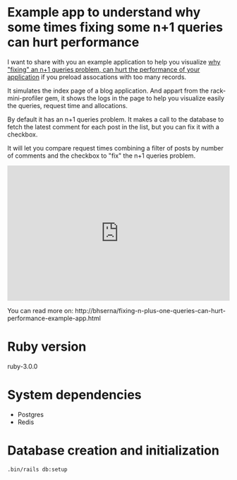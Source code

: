 # Example app to understand why some times fixing some n+1 queries can hurt performance

I want to share with you an example application to help you visualize [why
"fixing" an n+1 queries problem, can hurt the performance of your
application](2021-10-08-fixing-n-plus-1-queries-can-hurt-performance.html) if
you preload assocations with too many records.

It simulates the index page of a blog application. And appart from the
rack-mini-profiler gem, it shows the logs in the page to help you visualize
easily the queries, request time and allocations.

By default it has an n+1 queries problem. It makes a call to the database to
fetch the latest comment for each post in the list, but you can fix it with a
checkbox.

It will let you compare request times combining a filter of posts by number of
comments and the checkbox to "fix" the n+1 queries problem.

<div style="position: relative; padding-bottom: 60.70826306913997%; height: 0;"><iframe src="https://www.loom.com/embed/6405c42e78d74ef29277a2930e2b3834" frameborder="0" webkitallowfullscreen mozallowfullscreen allowfullscreen style="position: absolute; top: 0; left: 0; width: 100%; height: 100%;"></iframe></div>

You can read more on: http://bhserna/fixing-n-plus-one-queries-can-hurt-performance-example-app.html

# Ruby version
ruby-3.0.0

# System dependencies

* Postgres
* Redis

# Database creation and initialization

```
.bin/rails db:setup
```
